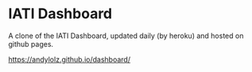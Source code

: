 # IATI Dashboard

A clone of the IATI Dashboard, updated daily (by heroku) and hosted on github pages.

https://andylolz.github.io/dashboard/

